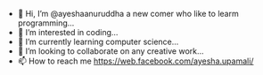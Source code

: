 - 👋 Hi, I’m @ayeshaanuruddha a new comer who like to learm programming...
- 👀 I’m interested in coding...
- 🌱 I’m currently learning computer science...
- 💞️ I’m looking to collaborate on any creative work...
- 📫 How to reach me https://web.facebook.com/ayesha.upamali/

<!---
ayeshaanuruddha/ayeshaanuruddha is a ✨ special ✨ repository because its `README.md` (this file) appears on your GitHub profile.
You can click the Preview link to take a look at your changes.
--->
